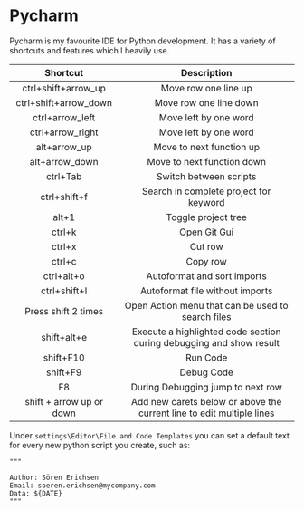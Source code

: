 # Pycharm
Pycharm is my favourite IDE for Python development. It has a variety of shortcuts and features which I heavily use. 

|         Shortcut         |                              Description                              |
|:------------------------:|:---------------------------------------------------------------------:|
|   ctrl+shift+arrow_up    |                         Move row one line up                          |
|  ctrl+shift+arrow_down   |                        Move row one line down                         |
|     ctrl+arrow_left      |                         Move left by one word                         |
|     ctrl+arrow_right     |                         Move left by one word                         |
|       alt+arrow_up       |                       Move to next function up                        |
|      alt+arrow_down      |                      Move to next function down                       |
|         ctrl+Tab         |                        Switch between scripts                         |
|       ctrl+shift+f       |                Search in complete project for keyword                 |
|          alt+1           |                          Toggle project tree                          |
|          ctrl+k          |                             Open Git Gui                              |
|          ctrl+x          |                                Cut row                                |
|          ctrl+c          |                               Copy row                                |
|        ctrl+alt+o        |                      Autoformat and sort imports                      |
|       ctrl+shift+l       |                    Autoformat file without imports                    |
|   Press shift 2 times    |           Open Action menu that can be used to search files           |
|       shift+alt+e        |  Execute a highlighted code section during debugging and show result  |
|        shift+F10         |                               Run Code                                |
|         shift+F9         |                              Debug Code                               |
|            F8            |                   During Debugging jump to next row                   |
| shift + arrow up or down | Add new carets below or above the current line to edit multiple lines |


Under ```settings\Editor\File and Code Templates``` you can set a default text for every new python script you create, such as:
```
"""

Author: Sören Erichsen
Email: soeren.erichsen@mycompany.com
Data: ${DATE}
"""
```

